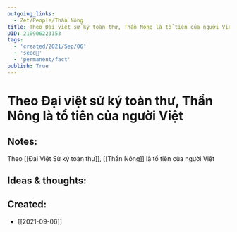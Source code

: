 ```yaml
---
outgoing_links:
  - Zet/People/Thần Nông
title: Theo Đại việt sử ký toàn thư, Thần Nông là tổ tiên của người Việt
UID: 210906223153
tags:
  - 'created/2021/Sep/06'
  - 'seed🥜'
  - 'permanent/fact'
publish: True
---
```

# Theo Đại việt sử ký toàn thư, Thần Nông là tổ tiên của người Việt

## Notes:
Theo [[Đại Việt Sử ký toàn thư]], [[Thần Nông]] là tổ tiên của người Việt

## Ideas & thoughts:
## Created:
- [[2021-09-06]]
